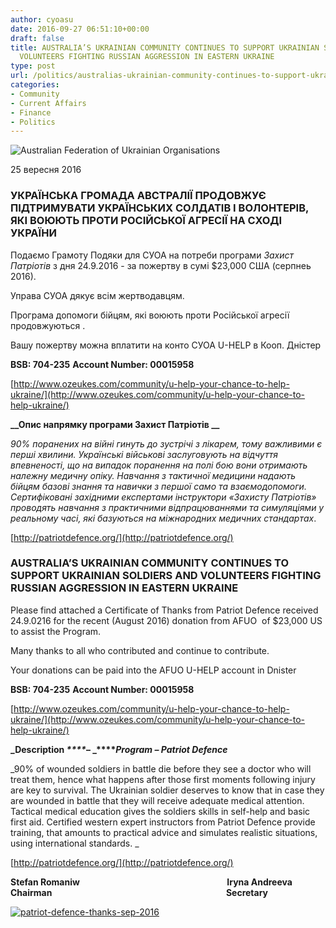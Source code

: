 ```yaml
---
author: cyoasu
date: 2016-09-27 06:51:10+00:00
draft: false
title: AUSTRALIA’S UKRAINIAN COMMUNITY CONTINUES TO SUPPORT UKRAINIAN SOLDIERS AND
  VOLUNTEERS FIGHTING RUSSIAN AGGRESSION IN EASTERN UKRAINE
type: post
url: /politics/australias-ukrainian-community-continues-to-support-ukrainian-soldiers-and-volunteers-fighting-russian-aggression-in-eastern-ukraine/
categories:
- Community
- Current Affairs
- Finance
- Politics
---
```


![Australian Federation of Ukrainian Organisations](http://www.ozeukes.com/wp-content/uploads/2014/10/image001.png)


25 вересня 2016


### УКРАЇНСЬКА ГРОМАДА АВСТРАЛІЇ ПРОДОВЖУЄ ПІДТРИМУВАТИ УКРАЇНСЬКИХ СОЛДАТІВ І ВОЛОНТЕРІВ, ЯКІ ВОЮЮТЬ ПРОТИ РОСІЙСЬКОЇ АГРЕСІЇ НА СХОДІ УКРАЇНИ


Подаємо Грамоту Подяки для СУОА на потреби програми _Захист Патріотів_ з дня 24.9.2016 - за пожертву в сумі $23,000 США (серпнеь 2016).

Управа СУОА дякує всім жертводавцям.

Програма допомоги бійцям, які воюють проти Російської агресії продовжуються .

Вашу пожертву можна вплатити на конто СУОА U-HELP в Кооп. Дністер

**BSB: 704-235**
**Account Number: 00015958**

[http://www.ozeukes.com/community/u-help-your-chance-to-help-ukraine/](http://www.ozeukes.com/community/u-help-your-chance-to-help-ukraine/)

**__Опис напрямку програми Захист Патріотів __**

_90% поранених на війні гинуть до зустрічі з лікарем, тому важливими є перші хвилини. Українські військові заслуговують на відчуття впевненості, що на випадок поранення на полі бою вони отримають належну медичну опіку. Навчання з тактичної медицини надають бійцям базові знання та навички з першої само та взаємодопомоги. Сертифіковані західними експертами інструктори «Захисту Патріотів» проводять навчання з практичними відпрацюваннями та симуляціями у реальному часі, які базуються на міжнародних медичних стандартах_.

[http://patriotdefence.org/](http://patriotdefence.org/)


### AUSTRALIA’S UKRAINIAN COMMUNITY CONTINUES TO SUPPORT UKRAINIAN SOLDIERS AND VOLUNTEERS FIGHTING RUSSIAN AGGRESSION IN EASTERN UKRAINE


Please find attached a Certificate of Thanks from Patriot Defence received 24.9.0216 for the recent (August 2016) donation from AFUO  of $23,000 US to assist the Program.

Many thanks to all who contributed and continue to contribute.

Your donations can be paid into the AFUO U-HELP account in Dnister

**BSB: 704-235**
**Account Number: 00015958**

[http://www.ozeukes.com/community/u-help-your-chance-to-help-ukraine/](http://www.ozeukes.com/community/u-help-your-chance-to-help-ukraine/)

**_Description _****_– _****_Program – Patriot Defence_**

_90% of wounded soldiers in battle die before they see a doctor who will treat them, hence what happens after those first moments following injury are key to survival. The Ukrainian soldier deserves to know that in case they are wounded in battle that they will receive adequate medical attention. Tactical medical education gives the soldiers skills in self-help and basic first aid. Certified western expert instructors from Patriot Defence provide training, that amounts to practical advice and simulates realistic situations, using international standards. _

[http://patriotdefence.org/](http://patriotdefence.org/)

**Stefan Romaniw                                                                       Iryna Andreeva**
**Chairman                                                                                    Secretary**

[![patriot-defence-thanks-sep-2016](http://www.ozeukes.com/wp-content/uploads/2016/09/PATRIOT-DEFENCE-THANKS-SEP-2016.jpg)
](http://www.ozeukes.com/wp-content/uploads/2016/09/PATRIOT-DEFENCE-THANKS-SEP-2016.jpg)


